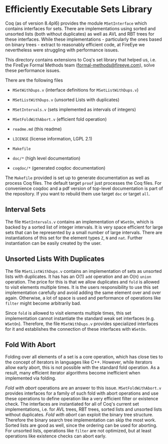 # Efficiently Executable Sets Library

Coq (as of version 8.4pl6) provides the module `MSetInterface` which
contains interfaces for sets. There are implementations using sorted
and unsorted lists (both without duplicates) as well as AVL and RBT
trees for these interfaces. While these implementations - particularly
the ones based on binary trees - extract to reasonably efficient code,
at FireEye we nevertheless were struggling with performance
issues.

This directory contains extensions to Coq's set library that helped
us, i.e. the FireEye Formal Methods team (formal-methods@fireeye.com),
solve these performance issues.

There are the following files

- `MSetWithDups.v` (interface definitions for `MSetListWithDups.v`)
- `MSetListWithDups.v` (unsorted Lists with duplicates)
- `MSetIntervals.v` (sets implemented as intervals of integers)
- `MSetFoldWithAbort.v` (efficient fold operation)

- `readme.md` (this readme)
- `LICENSE` (license information, LGPL 2.1)
- `Makefile` 
- `doc/*` (high level documentation)
- `coqdoc/*` (generated coqdoc documentation)


The `Makefile` provided is set up to generate documentation as well as
process Coq files. The default target `proof` just processes the Coq
files. For convenience coqdoc and a pdf version of top-level
documentation is part of the repository. If you want to rebuild them
use target `doc` or target `all`.


## Interval Sets

The file `MSetIntervals.v` contains an implementation of `WSetOn`,
which is backed by a sorted list of integer intervals. It is very
space efficient for large sets that can be represented by a small
number of large intervals.  There are instantiations of this set for
the element types `Z`, `N` and `nat`.  Further instantiation can be
easily created by the user.


## Unsorted Lists With Duplicates 

The file `MSetListWithDups.v` contains an implementation of sets as
unsorted lists with duplicates. It has has an O(1) `add` operation and
an O(n) `union` operation. The price for this is that we allow duplicates
and `fold` is allowed to visit elements multiple times. It is the users 
responsibility to use this set implementation carefully and avoid adding
the same element over and over again. Otherwise, a lot of space is used and
performance of operations like `filter` might become arbitrarily bad.

Since `fold` is allowed to visit elements multiple times, this set
implementation cannot instantiate the standard weak set interfaces
(e.g. `WSetOn`). Therefore, the file `MSetWithDups.v` provides
specialized interfaces for it and establishes the connection of these
interfaces with `WSetOn`.


## Fold With Abort

Folding over all elements of a set is a core operation, which has
close ties to the concept of iterators in languages like C++. However,
while iterators allow early abort, this is not possible with
the standard fold operation. As a result, many efficient iterator
algorithms become inefficient when implemented via folding.

_Fold with abort_ operations are an
answer to this issue.  `MSetFoldWithAbort.v` provides interfaces for a family of such
fold with abort operations and use these operations to define operation like a
very efficient filter or existence check. The interfaces
are instantiated for all of Coq's current set implementations, i.e. for
AVL trees, RBT trees, sorted lists and unsorted lists without duplicates.
_Fold with abort_ can exploit the binary tree structure. Therefore the binary
search tree implementation can skip the most work. Sorted lists are good as well,
since the ordering can be used for aborting. For unsorted lists, operations like
`filter` are not optimized, but at least operations like existence checks can
abort early.
